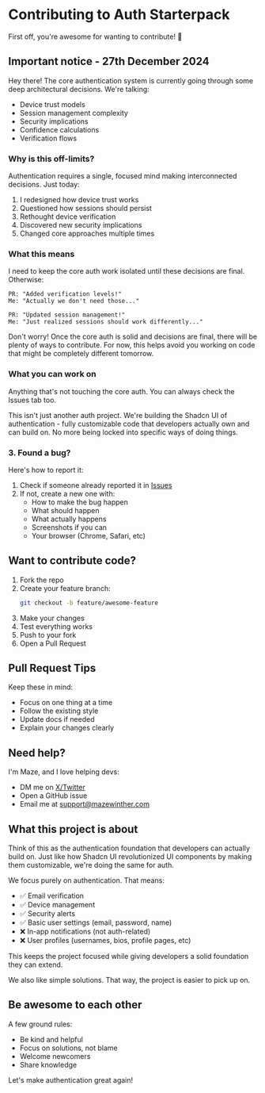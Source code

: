 # Contributing to Auth Starterpack

First off, you're awesome for wanting to contribute! 🎉

## Important notice - 27th December 2024

Hey there! The core authentication system is currently going through some deep architectural decisions. We're talking:
- Device trust models
- Session management complexity
- Security implications
- Confidence calculations
- Verification flows

### Why is this off-limits?
Authentication requires a single, focused mind making interconnected decisions. Just today:
1. I redesigned how device trust works
2. Questioned how sessions should persist
3. Rethought device verification
4. Discovered new security implications
5. Changed core approaches multiple times

### What this means
I need to keep the core auth work isolated until these decisions are final. Otherwise:
```
PR: "Added verification levels!"
Me: "Actually we don't need those..."

PR: "Updated session management!"
Me: "Just realized sessions should work differently..."
```

Don't worry! Once the core auth is solid and decisions are final, there will be plenty of ways to contribute. For now, this helps avoid you working on code that might be completely different tomorrow.

### What you can work on
Anything that's not touching the core auth. You can always check the Issues tab too.

This isn't just another auth project. We're building the Shadcn UI of authentication - fully customizable code that developers actually own and can build on. No more being locked into specific ways of doing things.

### 3. Found a bug?
Here's how to report it:
1. Check if someone already reported it in [Issues](https://github.com/mazeincoding/Auth-Starter)
2. If not, create a new one with:
   - How to make the bug happen
   - What should happen
   - What actually happens
   - Screenshots if you can
   - Your browser (Chrome, Safari, etc)

## Want to contribute code?

1. Fork the repo
2. Create your feature branch:
   ```bash
   git checkout -b feature/awesome-feature
   ```
3. Make your changes
4. Test everything works
5. Push to your fork
6. Open a Pull Request

## Pull Request Tips

Keep these in mind:
- Focus on one thing at a time
- Follow the existing style
- Update docs if needed
- Explain your changes clearly

## Need help?

I'm Maze, and I love helping devs:
- DM me on [X/Twitter](https://x.com/mazewinther1)
- Open a GitHub issue
- Email me at support@mazewinther.com

## What this project is about

Think of this as the authentication foundation that developers can actually build on. Just like how Shadcn UI revolutionized UI components by making them customizable, we're doing the same for auth.

We focus purely on authentication. That means:
- ✅ Email verification
- ✅ Device management
- ✅ Security alerts
- ✅ Basic user settings (email, password, name)
- ❌ In-app notifications (not auth-related)
- ❌ User profiles (usernames, bios, profile pages, etc)

This keeps the project focused while giving developers a solid foundation they can extend.

We also like simple solutions. That way, the project is easier to pick up on.

## Be awesome to each other

A few ground rules:
- Be kind and helpful
- Focus on solutions, not blame
- Welcome newcomers
- Share knowledge

Let's make authentication great again!